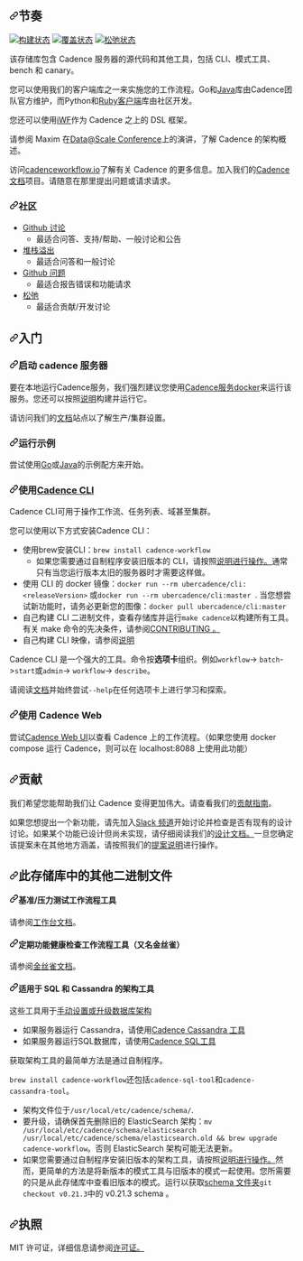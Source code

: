 <div class="Box-sc-g0xbh4-0 bJMeLZ js-snippet-clipboard-copy-unpositioned" data-hpc="true"><article class="markdown-body entry-content container-lg" itemprop="text"><h1 tabindex="-1" dir="auto"><a id="user-content-cadence" class="anchor" aria-hidden="true" tabindex="-1" href="#cadence"><svg class="octicon octicon-link" viewBox="0 0 16 16" version="1.1" width="16" height="16" aria-hidden="true"><path d="m7.775 3.275 1.25-1.25a3.5 3.5 0 1 1 4.95 4.95l-2.5 2.5a3.5 3.5 0 0 1-4.95 0 .751.751 0 0 1 .018-1.042.751.751 0 0 1 1.042-.018 1.998 1.998 0 0 0 2.83 0l2.5-2.5a2.002 2.002 0 0 0-2.83-2.83l-1.25 1.25a.751.751 0 0 1-1.042-.018.751.751 0 0 1-.018-1.042Zm-4.69 9.64a1.998 1.998 0 0 0 2.83 0l1.25-1.25a.751.751 0 0 1 1.042.018.751.751 0 0 1 .018 1.042l-1.25 1.25a3.5 3.5 0 1 1-4.95-4.95l2.5-2.5a3.5 3.5 0 0 1 4.95 0 .751.751 0 0 1-.018 1.042.751.751 0 0 1-1.042.018 1.998 1.998 0 0 0-2.83 0l-2.5 2.5a1.998 1.998 0 0 0 0 2.83Z"></path></svg></a><font style="vertical-align: inherit;"><font style="vertical-align: inherit;">节奏</font></font></h1>
<p dir="auto"><a href="https://buildkite.com/uberopensource/cadence-server" rel="nofollow"><img src="https://camo.githubusercontent.com/623efcf1781edaf524f7f269c8c98d7ee5b51c92da46030ef62c2d65b591e115/68747470733a2f2f62616467652e6275696c646b6974652e636f6d2f31353938383761666434323030306631313132366638353233373331376434303930646539376232366332383765626334302e7376673f7468656d653d676974687562266272616e63683d6d6173746572" alt="构建状态" data-canonical-src="https://badge.buildkite.com/159887afd42000f11126f85237317d4090de97b26c287ebc40.svg?theme=github&amp;branch=master" style="max-width: 100%;"></a>
<a href="https://coveralls.io/github/uber/cadence" rel="nofollow"><img src="https://camo.githubusercontent.com/58138abc0715cbbfbde29e98572b1cf68b352793f700d1368e6d2bc6535a8c0b/68747470733a2f2f636f766572616c6c732e696f2f7265706f732f6769746875622f756265722f636164656e63652f62616467652e737667" alt="覆盖状态" data-canonical-src="https://coveralls.io/repos/github/uber/cadence/badge.svg" style="max-width: 100%;"></a>
<a href="http://t.uber.com/cadence-slack" rel="nofollow"><img src="https://camo.githubusercontent.com/5ade1fd1e76a6ab860802cdd2941fe2501e2ca2cb534e5d8968dbf864c13d33d/68747470733a2f2f696d672e736869656c64732e696f2f62616467652f736c61636b2d6a6f696e5f636861742d77686974652e7376673f6c6f676f3d736c61636b267374796c653d736f6369616c" alt="松弛状态" data-canonical-src="https://img.shields.io/badge/slack-join_chat-white.svg?logo=slack&amp;style=social" style="max-width: 100%;"></a></p>
<p dir="auto"><font style="vertical-align: inherit;"><font style="vertical-align: inherit;">该存储库包含 Cadence 服务器的源代码和其他工具，包括 CLI、模式工具、bench 和 canary。</font></font></p>
<p dir="auto"><font style="vertical-align: inherit;"><font style="vertical-align: inherit;">您可以使用我们的客户端库之一来实施您的工作流程。</font><font style="vertical-align: inherit;">Go</font><font style="vertical-align: inherit;">和</font><a href="https://github.com/uber-java/cadence-client"><font style="vertical-align: inherit;">Java</font></a><font style="vertical-align: inherit;">库由Cadence团队官方维护，而</font><font style="vertical-align: inherit;">Python和</font><a href="https://github.com/firdaus/cadence-python"><font style="vertical-align: inherit;">Ruby</font></a></font><a href="https://github.com/uber-go/cadence-client"><font style="vertical-align: inherit;"><font style="vertical-align: inherit;">客户</font></font></a><font style="vertical-align: inherit;"><a href="https://github.com/coinbase/cadence-ruby"><font style="vertical-align: inherit;">端</font></a><font style="vertical-align: inherit;">库由社区开发。</font></font><a href="https://github.com/uber-java/cadence-client"><font style="vertical-align: inherit;"></font></a><font style="vertical-align: inherit;"></font><a href="https://github.com/firdaus/cadence-python"><font style="vertical-align: inherit;"></font></a><font style="vertical-align: inherit;"></font><a href="https://github.com/coinbase/cadence-ruby"><font style="vertical-align: inherit;"></font></a><font style="vertical-align: inherit;"></font></p>
<p dir="auto"><font style="vertical-align: inherit;"><font style="vertical-align: inherit;">您还可以使用</font></font><a href="https://github.com/indeedeng/iwf"><font style="vertical-align: inherit;"><font style="vertical-align: inherit;">iWF</font></font></a><font style="vertical-align: inherit;"><font style="vertical-align: inherit;">作为 Cadence 之上的 DSL 框架。</font></font></p>
<p dir="auto"><font style="vertical-align: inherit;"><font style="vertical-align: inherit;">请参阅 Maxim 在</font></font><a href="https://atscaleconference.com/videos/cadence-microservice-architecture-beyond-requestreply" rel="nofollow"><font style="vertical-align: inherit;"><font style="vertical-align: inherit;">Data@Scale Conference</font></font></a><font style="vertical-align: inherit;"><font style="vertical-align: inherit;">上的演讲，了解 Cadence 的架构概述。</font></font></p>
<p dir="auto"><font style="vertical-align: inherit;"><font style="vertical-align: inherit;">访问</font></font><a href="https://cadenceworkflow.io" rel="nofollow"><font style="vertical-align: inherit;"><font style="vertical-align: inherit;">cadenceworkflow.io</font></font></a><font style="vertical-align: inherit;"><font style="vertical-align: inherit;">了解有关 Cadence 的更多信息。</font><font style="vertical-align: inherit;">加入我们的</font></font><a href="https://github.com/uber/cadence-docs"><font style="vertical-align: inherit;"><font style="vertical-align: inherit;">Cadence 文档</font></font></a><font style="vertical-align: inherit;"><font style="vertical-align: inherit;">项目。</font><font style="vertical-align: inherit;">请随意在那里提出问题或请求请求。</font></font></p>
<h3 tabindex="-1" dir="auto"><a id="user-content-community" class="anchor" aria-hidden="true" tabindex="-1" href="#community"><svg class="octicon octicon-link" viewBox="0 0 16 16" version="1.1" width="16" height="16" aria-hidden="true"><path d="m7.775 3.275 1.25-1.25a3.5 3.5 0 1 1 4.95 4.95l-2.5 2.5a3.5 3.5 0 0 1-4.95 0 .751.751 0 0 1 .018-1.042.751.751 0 0 1 1.042-.018 1.998 1.998 0 0 0 2.83 0l2.5-2.5a2.002 2.002 0 0 0-2.83-2.83l-1.25 1.25a.751.751 0 0 1-1.042-.018.751.751 0 0 1-.018-1.042Zm-4.69 9.64a1.998 1.998 0 0 0 2.83 0l1.25-1.25a.751.751 0 0 1 1.042.018.751.751 0 0 1 .018 1.042l-1.25 1.25a3.5 3.5 0 1 1-4.95-4.95l2.5-2.5a3.5 3.5 0 0 1 4.95 0 .751.751 0 0 1-.018 1.042.751.751 0 0 1-1.042.018 1.998 1.998 0 0 0-2.83 0l-2.5 2.5a1.998 1.998 0 0 0 0 2.83Z"></path></svg></a><font style="vertical-align: inherit;"><font style="vertical-align: inherit;">社区</font></font></h3>
<ul dir="auto">
<li><a href="https://github.com/uber/cadence/discussions"><font style="vertical-align: inherit;"><font style="vertical-align: inherit;">Github 讨论</font></font></a>
<ul dir="auto">
<li><font style="vertical-align: inherit;"><font style="vertical-align: inherit;">最适合问答、支持/帮助、一般讨论和公告</font></font></li>
</ul>
</li>
<li><a href="https://stackoverflow.com/questions/tagged/cadence-workflow" rel="nofollow"><font style="vertical-align: inherit;"><font style="vertical-align: inherit;">堆栈溢出</font></font></a>
<ul dir="auto">
<li><font style="vertical-align: inherit;"><font style="vertical-align: inherit;">最适合问答和一般讨论</font></font></li>
</ul>
</li>
<li><a href="https://github.com/uber/cadence/issues"><font style="vertical-align: inherit;"><font style="vertical-align: inherit;">Github 问题</font></font></a>
<ul dir="auto">
<li><font style="vertical-align: inherit;"><font style="vertical-align: inherit;">最适合报告错误和功能请求</font></font></li>
</ul>
</li>
<li><a href="http://t.uber.com/cadence-slack" rel="nofollow"><font style="vertical-align: inherit;"><font style="vertical-align: inherit;">松弛</font></font></a>
<ul dir="auto">
<li><font style="vertical-align: inherit;"><font style="vertical-align: inherit;">最适合贡献/开发讨论</font></font></li>
</ul>
</li>
</ul>
<h2 tabindex="-1" dir="auto"><a id="user-content-getting-started" class="anchor" aria-hidden="true" tabindex="-1" href="#getting-started"><svg class="octicon octicon-link" viewBox="0 0 16 16" version="1.1" width="16" height="16" aria-hidden="true"><path d="m7.775 3.275 1.25-1.25a3.5 3.5 0 1 1 4.95 4.95l-2.5 2.5a3.5 3.5 0 0 1-4.95 0 .751.751 0 0 1 .018-1.042.751.751 0 0 1 1.042-.018 1.998 1.998 0 0 0 2.83 0l2.5-2.5a2.002 2.002 0 0 0-2.83-2.83l-1.25 1.25a.751.751 0 0 1-1.042-.018.751.751 0 0 1-.018-1.042Zm-4.69 9.64a1.998 1.998 0 0 0 2.83 0l1.25-1.25a.751.751 0 0 1 1.042.018.751.751 0 0 1 .018 1.042l-1.25 1.25a3.5 3.5 0 1 1-4.95-4.95l2.5-2.5a3.5 3.5 0 0 1 4.95 0 .751.751 0 0 1-.018 1.042.751.751 0 0 1-1.042.018 1.998 1.998 0 0 0-2.83 0l-2.5 2.5a1.998 1.998 0 0 0 0 2.83Z"></path></svg></a><font style="vertical-align: inherit;"><font style="vertical-align: inherit;">入门</font></font></h2>
<h3 tabindex="-1" dir="auto"><a id="user-content-start-the-cadence-server" class="anchor" aria-hidden="true" tabindex="-1" href="#start-the-cadence-server"><svg class="octicon octicon-link" viewBox="0 0 16 16" version="1.1" width="16" height="16" aria-hidden="true"><path d="m7.775 3.275 1.25-1.25a3.5 3.5 0 1 1 4.95 4.95l-2.5 2.5a3.5 3.5 0 0 1-4.95 0 .751.751 0 0 1 .018-1.042.751.751 0 0 1 1.042-.018 1.998 1.998 0 0 0 2.83 0l2.5-2.5a2.002 2.002 0 0 0-2.83-2.83l-1.25 1.25a.751.751 0 0 1-1.042-.018.751.751 0 0 1-.018-1.042Zm-4.69 9.64a1.998 1.998 0 0 0 2.83 0l1.25-1.25a.751.751 0 0 1 1.042.018.751.751 0 0 1 .018 1.042l-1.25 1.25a3.5 3.5 0 1 1-4.95-4.95l2.5-2.5a3.5 3.5 0 0 1 4.95 0 .751.751 0 0 1-.018 1.042.751.751 0 0 1-1.042.018 1.998 1.998 0 0 0-2.83 0l-2.5 2.5a1.998 1.998 0 0 0 0 2.83Z"></path></svg></a><font style="vertical-align: inherit;"><font style="vertical-align: inherit;">启动 cadence 服务器</font></font></h3>
<p dir="auto"><font style="vertical-align: inherit;"><font style="vertical-align: inherit;">要在本地运行Cadence服务，我们强烈建议您使用</font></font><a href="/uber/cadence/blob/master/docker/README.md"><font style="vertical-align: inherit;"><font style="vertical-align: inherit;">Cadence服务docker</font></font></a><font style="vertical-align: inherit;"><font style="vertical-align: inherit;">来运行该服务。</font><font style="vertical-align: inherit;">您还可以按照</font></font><a href="/uber/cadence/blob/master/CONTRIBUTING.md"><font style="vertical-align: inherit;"><font style="vertical-align: inherit;">说明</font></font></a><font style="vertical-align: inherit;"><font style="vertical-align: inherit;">构建并运行它。</font></font></p>
<p dir="auto"><font style="vertical-align: inherit;"><font style="vertical-align: inherit;">请访问我们的</font></font><a href="https://cadenceworkflow.io/docs/operation-guide/" rel="nofollow"><font style="vertical-align: inherit;"><font style="vertical-align: inherit;">文档</font></font></a><font style="vertical-align: inherit;"><font style="vertical-align: inherit;">站点以了解生产/集群设置。</font></font></p>
<h3 tabindex="-1" dir="auto"><a id="user-content-run-the-samples" class="anchor" aria-hidden="true" tabindex="-1" href="#run-the-samples"><svg class="octicon octicon-link" viewBox="0 0 16 16" version="1.1" width="16" height="16" aria-hidden="true"><path d="m7.775 3.275 1.25-1.25a3.5 3.5 0 1 1 4.95 4.95l-2.5 2.5a3.5 3.5 0 0 1-4.95 0 .751.751 0 0 1 .018-1.042.751.751 0 0 1 1.042-.018 1.998 1.998 0 0 0 2.83 0l2.5-2.5a2.002 2.002 0 0 0-2.83-2.83l-1.25 1.25a.751.751 0 0 1-1.042-.018.751.751 0 0 1-.018-1.042Zm-4.69 9.64a1.998 1.998 0 0 0 2.83 0l1.25-1.25a.751.751 0 0 1 1.042.018.751.751 0 0 1 .018 1.042l-1.25 1.25a3.5 3.5 0 1 1-4.95-4.95l2.5-2.5a3.5 3.5 0 0 1 4.95 0 .751.751 0 0 1-.018 1.042.751.751 0 0 1-1.042.018 1.998 1.998 0 0 0-2.83 0l-2.5 2.5a1.998 1.998 0 0 0 0 2.83Z"></path></svg></a><font style="vertical-align: inherit;"><font style="vertical-align: inherit;">运行示例</font></font></h3>
<p dir="auto"><font style="vertical-align: inherit;"><font style="vertical-align: inherit;">尝试使用</font></font><a href="https://github.com/uber-common/cadence-samples"><font style="vertical-align: inherit;"><font style="vertical-align: inherit;">Go</font></font></a><font style="vertical-align: inherit;"><font style="vertical-align: inherit;">或</font></font><a href="https://github.com/uber/cadence-java-samples"><font style="vertical-align: inherit;"><font style="vertical-align: inherit;">Java</font></font></a><font style="vertical-align: inherit;"><font style="vertical-align: inherit;">的示例配方来开始。</font></font></p>
<h3 tabindex="-1" dir="auto"><a id="user-content-use-cadence-cli" class="anchor" aria-hidden="true" tabindex="-1" href="#use-cadence-cli"><svg class="octicon octicon-link" viewBox="0 0 16 16" version="1.1" width="16" height="16" aria-hidden="true"><path d="m7.775 3.275 1.25-1.25a3.5 3.5 0 1 1 4.95 4.95l-2.5 2.5a3.5 3.5 0 0 1-4.95 0 .751.751 0 0 1 .018-1.042.751.751 0 0 1 1.042-.018 1.998 1.998 0 0 0 2.83 0l2.5-2.5a2.002 2.002 0 0 0-2.83-2.83l-1.25 1.25a.751.751 0 0 1-1.042-.018.751.751 0 0 1-.018-1.042Zm-4.69 9.64a1.998 1.998 0 0 0 2.83 0l1.25-1.25a.751.751 0 0 1 1.042.018.751.751 0 0 1 .018 1.042l-1.25 1.25a3.5 3.5 0 1 1-4.95-4.95l2.5-2.5a3.5 3.5 0 0 1 4.95 0 .751.751 0 0 1-.018 1.042.751.751 0 0 1-1.042.018 1.998 1.998 0 0 0-2.83 0l-2.5 2.5a1.998 1.998 0 0 0 0 2.83Z"></path></svg></a><font style="vertical-align: inherit;"><font style="vertical-align: inherit;">使用</font></font><a href="https://cadenceworkflow.io/docs/cli/" rel="nofollow"><font style="vertical-align: inherit;"><font style="vertical-align: inherit;">Cadence CLI</font></font></a></h3>
<p dir="auto"><font style="vertical-align: inherit;"><font style="vertical-align: inherit;">Cadence CLI可用于操作工作流、任务列表、域甚至集群。</font></font></p>
<p dir="auto"><font style="vertical-align: inherit;"><font style="vertical-align: inherit;">您可以使用以下方式安装Cadence CLI：</font></font></p>
<ul dir="auto">
<li><font style="vertical-align: inherit;"><font style="vertical-align: inherit;">使用brew安装CLI：</font></font><code>brew install cadence-workflow</code>
<ul dir="auto">
<li><font style="vertical-align: inherit;"><font style="vertical-align: inherit;">如果您需要通过自制程序安装旧版本的 CLI，</font><font style="vertical-align: inherit;">请按照</font></font><a href="https://github.com/uber/cadence/discussions/4457" data-hovercard-type="discussion" data-hovercard-url="/uber/cadence/discussions/4457/hovercard"><font style="vertical-align: inherit;"><font style="vertical-align: inherit;">说明进行操作。</font></font></a><font style="vertical-align: inherit;"><font style="vertical-align: inherit;">通常只有当您运行版本太旧的服务器时才需要这样做。</font></font></li>
</ul>
</li>
<li><font style="vertical-align: inherit;"><font style="vertical-align: inherit;">使用 CLI 的 docker 镜像：</font></font><code>docker run --rm ubercadence/cli:&lt;releaseVersion&gt;</code><font style="vertical-align: inherit;"><font style="vertical-align: inherit;">  或</font></font><code>docker run --rm ubercadence/cli:master </code><font style="vertical-align: inherit;"><font style="vertical-align: inherit;">. </font><font style="vertical-align: inherit;">当您想尝试新功能时，请务必更新您的图像：</font></font><code>docker pull ubercadence/cli:master </code></li>
<li><font style="vertical-align: inherit;"><font style="vertical-align: inherit;">自己构建 CLI 二进制文件，查看存储库并运行</font></font><code>make cadence</code><font style="vertical-align: inherit;"><font style="vertical-align: inherit;">以构建所有工具。</font><font style="vertical-align: inherit;">有关 make 命令的先决条件，</font><font style="vertical-align: inherit;">请参阅</font></font><a href="/uber/cadence/blob/master/CONTRIBUTING.md"><font style="vertical-align: inherit;"><font style="vertical-align: inherit;">CONTRIBUTING 。</font></font></a><font style="vertical-align: inherit;"></font></li>
<li><font style="vertical-align: inherit;"><font style="vertical-align: inherit;">自己构建 CLI 映像，请参阅</font></font><a href="/uber/cadence/blob/master/docker/README.md#diy-building-an-image-for-any-tag-or-branch"><font style="vertical-align: inherit;"><font style="vertical-align: inherit;">说明</font></font></a></li>
</ul>
<p dir="auto"><font style="vertical-align: inherit;"><font style="vertical-align: inherit;">Cadence CLI 是一个强大的工具。</font><font style="vertical-align: inherit;">命令按</font></font><strong><font style="vertical-align: inherit;"><font style="vertical-align: inherit;">选项卡</font></font></strong><font style="vertical-align: inherit;"><font style="vertical-align: inherit;">组织。</font><font style="vertical-align: inherit;">例如</font></font><code>workflow</code><font style="vertical-align: inherit;"><font style="vertical-align: inherit;">-&gt; </font></font><code>batch</code><font style="vertical-align: inherit;"><font style="vertical-align: inherit;">-&gt;</font></font><code>start</code><font style="vertical-align: inherit;"><font style="vertical-align: inherit;">或</font></font><code>admin</code><font style="vertical-align: inherit;"><font style="vertical-align: inherit;">-&gt; </font></font><code>workflow</code><font style="vertical-align: inherit;"><font style="vertical-align: inherit;">-&gt; </font></font><code>describe</code><font style="vertical-align: inherit;"><font style="vertical-align: inherit;">。</font></font></p>
<p dir="auto"><font style="vertical-align: inherit;"><font style="vertical-align: inherit;">请阅读</font></font><a href="https://cadenceworkflow.io/docs/cli/#documentation" rel="nofollow"><font style="vertical-align: inherit;"><font style="vertical-align: inherit;">文档</font></font></a><font style="vertical-align: inherit;"><font style="vertical-align: inherit;">并始终尝试</font></font><code>--help</code><font style="vertical-align: inherit;"><font style="vertical-align: inherit;">在任何选项卡上进行学习和探索。</font></font></p>
<h3 tabindex="-1" dir="auto"><a id="user-content-use-cadence-web" class="anchor" aria-hidden="true" tabindex="-1" href="#use-cadence-web"><svg class="octicon octicon-link" viewBox="0 0 16 16" version="1.1" width="16" height="16" aria-hidden="true"><path d="m7.775 3.275 1.25-1.25a3.5 3.5 0 1 1 4.95 4.95l-2.5 2.5a3.5 3.5 0 0 1-4.95 0 .751.751 0 0 1 .018-1.042.751.751 0 0 1 1.042-.018 1.998 1.998 0 0 0 2.83 0l2.5-2.5a2.002 2.002 0 0 0-2.83-2.83l-1.25 1.25a.751.751 0 0 1-1.042-.018.751.751 0 0 1-.018-1.042Zm-4.69 9.64a1.998 1.998 0 0 0 2.83 0l1.25-1.25a.751.751 0 0 1 1.042.018.751.751 0 0 1 .018 1.042l-1.25 1.25a3.5 3.5 0 1 1-4.95-4.95l2.5-2.5a3.5 3.5 0 0 1 4.95 0 .751.751 0 0 1-.018 1.042.751.751 0 0 1-1.042.018 1.998 1.998 0 0 0-2.83 0l-2.5 2.5a1.998 1.998 0 0 0 0 2.83Z"></path></svg></a><font style="vertical-align: inherit;"><font style="vertical-align: inherit;">使用 Cadence Web</font></font></h3>
<p dir="auto"><font style="vertical-align: inherit;"><font style="vertical-align: inherit;">尝试</font></font><a href="https://github.com/uber/cadence-web"><font style="vertical-align: inherit;"><font style="vertical-align: inherit;">Cadence Web UI</font></font></a><font style="vertical-align: inherit;"><font style="vertical-align: inherit;">以查看 Cadence 上的工作流程。</font><font style="vertical-align: inherit;">（如果您使用 docker compose 运行 Cadence，则可以在 localhost:8088 上使用此功能）</font></font></p>
<h2 tabindex="-1" dir="auto"><a id="user-content-contributing" class="anchor" aria-hidden="true" tabindex="-1" href="#contributing"><svg class="octicon octicon-link" viewBox="0 0 16 16" version="1.1" width="16" height="16" aria-hidden="true"><path d="m7.775 3.275 1.25-1.25a3.5 3.5 0 1 1 4.95 4.95l-2.5 2.5a3.5 3.5 0 0 1-4.95 0 .751.751 0 0 1 .018-1.042.751.751 0 0 1 1.042-.018 1.998 1.998 0 0 0 2.83 0l2.5-2.5a2.002 2.002 0 0 0-2.83-2.83l-1.25 1.25a.751.751 0 0 1-1.042-.018.751.751 0 0 1-.018-1.042Zm-4.69 9.64a1.998 1.998 0 0 0 2.83 0l1.25-1.25a.751.751 0 0 1 1.042.018.751.751 0 0 1 .018 1.042l-1.25 1.25a3.5 3.5 0 1 1-4.95-4.95l2.5-2.5a3.5 3.5 0 0 1 4.95 0 .751.751 0 0 1-.018 1.042.751.751 0 0 1-1.042.018 1.998 1.998 0 0 0-2.83 0l-2.5 2.5a1.998 1.998 0 0 0 0 2.83Z"></path></svg></a><font style="vertical-align: inherit;"><font style="vertical-align: inherit;">贡献</font></font></h2>
<p dir="auto"><font style="vertical-align: inherit;"><font style="vertical-align: inherit;">我们希望您能帮助我们让 Cadence 变得更加伟大。</font><font style="vertical-align: inherit;">请查看我们的</font></font><a href="/uber/cadence/blob/master/CONTRIBUTING.md"><font style="vertical-align: inherit;"><font style="vertical-align: inherit;">贡献指南</font></font></a><font style="vertical-align: inherit;"><font style="vertical-align: inherit;">。</font></font></p>
<p dir="auto"><font style="vertical-align: inherit;"><font style="vertical-align: inherit;">如果您想提出一个新功能，请先加入</font></font><a href="http://t.uber.com/cadence-slack" rel="nofollow"><font style="vertical-align: inherit;"><font style="vertical-align: inherit;">Slack 频道</font></font></a><font style="vertical-align: inherit;"><font style="vertical-align: inherit;">开始讨论并检查是否有现有的设计讨论。</font><font style="vertical-align: inherit;">如果某个功能已设计但尚未实现，</font><font style="vertical-align: inherit;">请仔细阅读我们的</font></font><a href="/uber/cadence/blob/master/docs/design/index.md"><font style="vertical-align: inherit;"><font style="vertical-align: inherit;">设计文档。</font></font></a><font style="vertical-align: inherit;"><font style="vertical-align: inherit;">一旦您确定该提案未在其他地方涵盖，请按照我们的</font></font><a href="/uber/cadence/blob/master/PROPOSALS.md"><font style="vertical-align: inherit;"><font style="vertical-align: inherit;">提案说明</font></font></a><font style="vertical-align: inherit;"><font style="vertical-align: inherit;">进行操作。</font></font></p>
<h2 tabindex="-1" dir="auto"><a id="user-content-other-binaries-in-this-repo" class="anchor" aria-hidden="true" tabindex="-1" href="#other-binaries-in-this-repo"><svg class="octicon octicon-link" viewBox="0 0 16 16" version="1.1" width="16" height="16" aria-hidden="true"><path d="m7.775 3.275 1.25-1.25a3.5 3.5 0 1 1 4.95 4.95l-2.5 2.5a3.5 3.5 0 0 1-4.95 0 .751.751 0 0 1 .018-1.042.751.751 0 0 1 1.042-.018 1.998 1.998 0 0 0 2.83 0l2.5-2.5a2.002 2.002 0 0 0-2.83-2.83l-1.25 1.25a.751.751 0 0 1-1.042-.018.751.751 0 0 1-.018-1.042Zm-4.69 9.64a1.998 1.998 0 0 0 2.83 0l1.25-1.25a.751.751 0 0 1 1.042.018.751.751 0 0 1 .018 1.042l-1.25 1.25a3.5 3.5 0 1 1-4.95-4.95l2.5-2.5a3.5 3.5 0 0 1 4.95 0 .751.751 0 0 1-.018 1.042.751.751 0 0 1-1.042.018 1.998 1.998 0 0 0-2.83 0l-2.5 2.5a1.998 1.998 0 0 0 0 2.83Z"></path></svg></a><font style="vertical-align: inherit;"><font style="vertical-align: inherit;">此存储库中的其他二进制文件</font></font></h2>
<h4 tabindex="-1" dir="auto"><a id="user-content-benchstress-test-workflow-tools" class="anchor" aria-hidden="true" tabindex="-1" href="#benchstress-test-workflow-tools"><svg class="octicon octicon-link" viewBox="0 0 16 16" version="1.1" width="16" height="16" aria-hidden="true"><path d="m7.775 3.275 1.25-1.25a3.5 3.5 0 1 1 4.95 4.95l-2.5 2.5a3.5 3.5 0 0 1-4.95 0 .751.751 0 0 1 .018-1.042.751.751 0 0 1 1.042-.018 1.998 1.998 0 0 0 2.83 0l2.5-2.5a2.002 2.002 0 0 0-2.83-2.83l-1.25 1.25a.751.751 0 0 1-1.042-.018.751.751 0 0 1-.018-1.042Zm-4.69 9.64a1.998 1.998 0 0 0 2.83 0l1.25-1.25a.751.751 0 0 1 1.042.018.751.751 0 0 1 .018 1.042l-1.25 1.25a3.5 3.5 0 1 1-4.95-4.95l2.5-2.5a3.5 3.5 0 0 1 4.95 0 .751.751 0 0 1-.018 1.042.751.751 0 0 1-1.042.018 1.998 1.998 0 0 0-2.83 0l-2.5 2.5a1.998 1.998 0 0 0 0 2.83Z"></path></svg></a><font style="vertical-align: inherit;"><font style="vertical-align: inherit;">基准/压力测试工作流程工具</font></font></h4>
<p dir="auto"><font style="vertical-align: inherit;"><font style="vertical-align: inherit;">请参阅</font></font><a href="/uber/cadence/blob/master/bench/README.md"><font style="vertical-align: inherit;"><font style="vertical-align: inherit;">工作台文档</font></font></a><font style="vertical-align: inherit;"><font style="vertical-align: inherit;">。</font></font></p>
<h4 tabindex="-1" dir="auto"><a id="user-content-periodical-feature-health-check-workflow-toolsaka-canary" class="anchor" aria-hidden="true" tabindex="-1" href="#periodical-feature-health-check-workflow-toolsaka-canary"><svg class="octicon octicon-link" viewBox="0 0 16 16" version="1.1" width="16" height="16" aria-hidden="true"><path d="m7.775 3.275 1.25-1.25a3.5 3.5 0 1 1 4.95 4.95l-2.5 2.5a3.5 3.5 0 0 1-4.95 0 .751.751 0 0 1 .018-1.042.751.751 0 0 1 1.042-.018 1.998 1.998 0 0 0 2.83 0l2.5-2.5a2.002 2.002 0 0 0-2.83-2.83l-1.25 1.25a.751.751 0 0 1-1.042-.018.751.751 0 0 1-.018-1.042Zm-4.69 9.64a1.998 1.998 0 0 0 2.83 0l1.25-1.25a.751.751 0 0 1 1.042.018.751.751 0 0 1 .018 1.042l-1.25 1.25a3.5 3.5 0 1 1-4.95-4.95l2.5-2.5a3.5 3.5 0 0 1 4.95 0 .751.751 0 0 1-.018 1.042.751.751 0 0 1-1.042.018 1.998 1.998 0 0 0-2.83 0l-2.5 2.5a1.998 1.998 0 0 0 0 2.83Z"></path></svg></a><font style="vertical-align: inherit;"><font style="vertical-align: inherit;">定期功能健康检查工作流程工具（又名金丝雀）</font></font></h4>
<p dir="auto"><font style="vertical-align: inherit;"><font style="vertical-align: inherit;">请参阅</font></font><a href="/uber/cadence/blob/master/canary/README.md"><font style="vertical-align: inherit;"><font style="vertical-align: inherit;">金丝雀文档</font></font></a><font style="vertical-align: inherit;"><font style="vertical-align: inherit;">。</font></font></p>
<h4 tabindex="-1" dir="auto"><a id="user-content-schema-tools-for-sql-and-cassandra" class="anchor" aria-hidden="true" tabindex="-1" href="#schema-tools-for-sql-and-cassandra"><svg class="octicon octicon-link" viewBox="0 0 16 16" version="1.1" width="16" height="16" aria-hidden="true"><path d="m7.775 3.275 1.25-1.25a3.5 3.5 0 1 1 4.95 4.95l-2.5 2.5a3.5 3.5 0 0 1-4.95 0 .751.751 0 0 1 .018-1.042.751.751 0 0 1 1.042-.018 1.998 1.998 0 0 0 2.83 0l2.5-2.5a2.002 2.002 0 0 0-2.83-2.83l-1.25 1.25a.751.751 0 0 1-1.042-.018.751.751 0 0 1-.018-1.042Zm-4.69 9.64a1.998 1.998 0 0 0 2.83 0l1.25-1.25a.751.751 0 0 1 1.042.018.751.751 0 0 1 .018 1.042l-1.25 1.25a3.5 3.5 0 1 1-4.95-4.95l2.5-2.5a3.5 3.5 0 0 1 4.95 0 .751.751 0 0 1-.018 1.042.751.751 0 0 1-1.042.018 1.998 1.998 0 0 0-2.83 0l-2.5 2.5a1.998 1.998 0 0 0 0 2.83Z"></path></svg></a><font style="vertical-align: inherit;"><font style="vertical-align: inherit;">适用于 SQL 和 Cassandra 的架构工具</font></font></h4>
<p dir="auto"><font style="vertical-align: inherit;"><font style="vertical-align: inherit;">这些工具用于</font></font><a href="/uber/cadence/blob/master/docs/persistence.md"><font style="vertical-align: inherit;"><font style="vertical-align: inherit;">手动设置或升级数据库架构</font></font></a></p>
<ul dir="auto">
<li><font style="vertical-align: inherit;"><font style="vertical-align: inherit;">如果服务器运行 Cassandra，请使用</font></font><a href="/uber/cadence/blob/master/tools/cassandra/README.md"><font style="vertical-align: inherit;"><font style="vertical-align: inherit;">Cadence Cassandra 工具</font></font></a></li>
<li><font style="vertical-align: inherit;"><font style="vertical-align: inherit;">如果服务器运行SQL数据库，请使用</font></font><a href="/uber/cadence/blob/master/tools/sql/README.md"><font style="vertical-align: inherit;"><font style="vertical-align: inherit;">Cadence SQL工具</font></font></a></li>
</ul>
<p dir="auto"><font style="vertical-align: inherit;"><font style="vertical-align: inherit;">获取架构工具的最简单方法是通过自制程序。</font></font></p>
<p dir="auto"><code>brew install cadence-workflow</code><font style="vertical-align: inherit;"><font style="vertical-align: inherit;">还包括</font></font><code>cadence-sql-tool</code><font style="vertical-align: inherit;"><font style="vertical-align: inherit;">和</font></font><code>cadence-cassandra-tool</code><font style="vertical-align: inherit;"><font style="vertical-align: inherit;">。</font></font></p>
<ul dir="auto">
<li><font style="vertical-align: inherit;"><font style="vertical-align: inherit;">架构文件位于</font></font><code>/usr/local/etc/cadence/schema/</code><font style="vertical-align: inherit;"><font style="vertical-align: inherit;">.</font></font></li>
<li><font style="vertical-align: inherit;"><font style="vertical-align: inherit;">要升级，请确保首先删除旧的 ElasticSearch 架构：</font></font><code>mv /usr/local/etc/cadence/schema/elasticsearch /usr/local/etc/cadence/schema/elasticsearch.old &amp;&amp; brew upgrade cadence-workflow</code><font style="vertical-align: inherit;"><font style="vertical-align: inherit;">。</font><font style="vertical-align: inherit;">否则 ElasticSearch 架构可能无法更新。</font></font></li>
<li><font style="vertical-align: inherit;"><font style="vertical-align: inherit;">如果您需要通过自制程序安装旧版本的架构工具，</font><font style="vertical-align: inherit;">请按照</font></font><a href="https://github.com/uber/cadence/discussions/4457" data-hovercard-type="discussion" data-hovercard-url="/uber/cadence/discussions/4457/hovercard"><font style="vertical-align: inherit;"><font style="vertical-align: inherit;">说明进行操作。</font></font></a><font style="vertical-align: inherit;"><font style="vertical-align: inherit;">然而，更简单的方法是将新版本的模式工具与旧版本的模式一起使用。</font><font style="vertical-align: inherit;">您所需要的只是从此存储库中查看旧版本的模式。</font><font style="vertical-align: inherit;">运行以获取</font><a href="/uber/cadence/blob/master/schema"><font style="vertical-align: inherit;">schema 文件夹</font></a></font><code>git checkout v0.21.3</code><font style="vertical-align: inherit;"><font style="vertical-align: inherit;">中的 v0.21.3 schema </font><font style="vertical-align: inherit;">。</font></font><a href="/uber/cadence/blob/master/schema"><font style="vertical-align: inherit;"></font></a><font style="vertical-align: inherit;"></font></li>
</ul>
<h2 tabindex="-1" dir="auto"><a id="user-content-license" class="anchor" aria-hidden="true" tabindex="-1" href="#license"><svg class="octicon octicon-link" viewBox="0 0 16 16" version="1.1" width="16" height="16" aria-hidden="true"><path d="m7.775 3.275 1.25-1.25a3.5 3.5 0 1 1 4.95 4.95l-2.5 2.5a3.5 3.5 0 0 1-4.95 0 .751.751 0 0 1 .018-1.042.751.751 0 0 1 1.042-.018 1.998 1.998 0 0 0 2.83 0l2.5-2.5a2.002 2.002 0 0 0-2.83-2.83l-1.25 1.25a.751.751 0 0 1-1.042-.018.751.751 0 0 1-.018-1.042Zm-4.69 9.64a1.998 1.998 0 0 0 2.83 0l1.25-1.25a.751.751 0 0 1 1.042.018.751.751 0 0 1 .018 1.042l-1.25 1.25a3.5 3.5 0 1 1-4.95-4.95l2.5-2.5a3.5 3.5 0 0 1 4.95 0 .751.751 0 0 1-.018 1.042.751.751 0 0 1-1.042.018 1.998 1.998 0 0 0-2.83 0l-2.5 2.5a1.998 1.998 0 0 0 0 2.83Z"></path></svg></a><font style="vertical-align: inherit;"><font style="vertical-align: inherit;">执照</font></font></h2>
<p dir="auto"><font style="vertical-align: inherit;"><font style="vertical-align: inherit;">MIT 许可证，详细信息</font><font style="vertical-align: inherit;">请参阅</font></font><a href="https://github.com/uber/cadence/blob/master/LICENSE"><font style="vertical-align: inherit;"><font style="vertical-align: inherit;">许可证。</font></font></a><font style="vertical-align: inherit;"></font></p>
</article></div>
